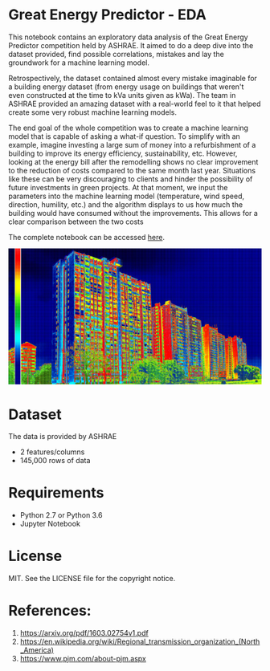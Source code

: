 # Great Energy Predictor - EDA

This notebook contains an exploratory data analysis of the Great Energy Predictor competition held by ASHRAE. It aimed to do a deep dive into the dataset provided, find possible correlations, mistakes and lay the groundwork for a machine learning model.

Retrospectively, the dataset contained almost every mistake imaginable for a building energy dataset (from energy usage on buildings that weren't even constructed at the time to kVa units given as kWa). The team in ASHRAE provided an amazing dataset with a real-world feel to it that helped create some very robust machine learning models. 

The end goal of the whole competition was to create a machine learning model that is capable of asking a what-if question. To simplify with an example, imagine investing a large sum of money into a refurbishment of a building to improve its energy efficiency, sustainability, etc. However, looking at the energy bill after the remodelling shows no clear improvement to the reduction of costs compared to the same month last year. Situations like these can be very discouraging to clients and hinder the possibility of future investments in green projects. At that moment, we input the parameters into the machine learning model (temperature, wind speed, direction, humility, etc.) and the algorithm displays to us how much the building would have consumed without the improvements. This allows for a clear comparison between the two costs
  

The complete notebook can be accessed [here](https://nbviewer.jupyter.org/github/omglu93/energy_consumption_eda_prediction/blob/master/energy-consumption-eda-prediction.ipynb).

![los](/images/img1.jpg)


# Dataset

The data is provided by ASHRAE

- 2 features/columns
- 145,000 rows of data


# Requirements
- Python 2.7 or Python 3.6
- Jupyter Notebook

# License
MIT. See the LICENSE file for the copyright notice.

# References:

1. https://arxiv.org/pdf/1603.02754v1.pdf
2. https://en.wikipedia.org/wiki/Regional_transmission_organization_(North_America)
3. https://www.pjm.com/about-pjm.aspx
